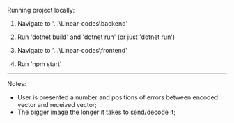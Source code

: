 Running project locally:
1. Navigate to '...\Linear-codes\backend'
2. Run 'dotnet build' and 'dotnet run' (or just 'dotnet run')

3. Navigate to '...\Linear-codes\frontend'
4. Run 'npm start'

-----------------------

Notes:
* User is presented a number and positions of errors between encoded vector and received vector;
* The bigger image the longer it takes to send/decode it;
